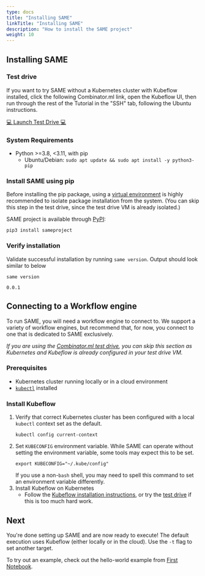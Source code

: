 ```yaml
---
type: docs
title: "Installing SAME"
linkTitle: "Installing SAME"
description: "How to install the SAME project"
weight: 10
---
```


## Installing SAME

### Test drive

If you want to try SAME without a Kubernetes cluster with Kubeflow installed, click the following Combinator.ml link, open the Kubeflow UI, then run through the rest of the Tutorial in the "SSH" tab, following the Ubuntu instructions.

<a href="https://testfaster.ci/launch?embedded=true&amp;repo=https://github.com/combinator-ml/terraform-k8s-stack-kubeflow-mlflow&amp;file=examples/testfaster/.testfaster.yml" target="\_blank">:computer: Launch Test Drive :computer:</a>


### System Requirements

- Python >=3.8, <3.11, with pip
  - Ubuntu/Debian: `sudo apt update && sudo apt install -y python3-pip`

### Install SAME using pip

Before installing the pip package, using a [virtual environment](https://docs.python.org/3/tutorial/venv.html) is highly recommended to isolate package installation from the system. (You can skip this step in the test drive, since the test drive VM is already isolated.)

SAME project is available through [PyPI](https://pypi.org/project/sameproject/):

```shell
pip3 install sameproject
```

### Verify installation

Validate successful installation by running `same version`. Output should look similar to below

```shell
same version
```

```shell
0.0.1
```

## Connecting to a Workflow engine

To run SAME, you will need a workflow engine to connect to. We support a variety of workflow engines, but recommend that, for now, you connect to one that is dedicated to SAME exclusively.

_If you are using the [Combinator.ml test drive](#test-drive), you can skip this section as Kubernetes and Kubeflow is already configured in your test drive VM._

### Prerequisites

- Kubernetes cluster running locally or in a cloud environment
- [`kubectl`](https://kubernetes.io/docs/tasks/tools/#kubectl) installed

### Install Kubeflow

1. Verify that correct Kubernetes cluster has been configured with a local `kubectl` context set as the default.
   ```shell
   kubectl config current-context
   ```
2. Set `KUBECONFIG` environment variable. While SAME can operate without setting the environment variable, some tools
   may expect this to be set.
   ```shell
   export KUBECONFIG="~/.kube/config"
   ```
   If you use a non-`bash` shell, you may need to spell this command to set an environment variable differently.
3. Install Kubeflow on Kubernetes
    - Follow the [Kubeflow installation instructions](https://www.kubeflow.org/docs/started/installing-kubeflow/), or try the [test drive](#test-drive) if this is too much hard work.

## Next

You're done setting up SAME and are now ready to execute! The default execution uses Kubeflow (either locally or in the cloud). Use the `-t` flag to set another target.

To try out an example, check out the hello-world example from [First Notebook](./first-notebook.md).
